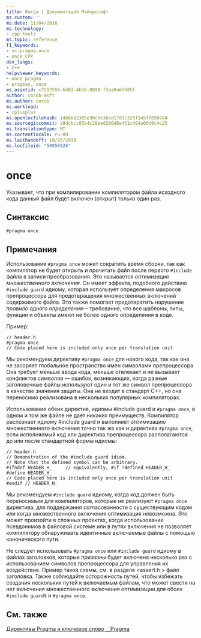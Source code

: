 ```yaml
---
title: Когда | Документация Майкрософт
ms.custom: ''
ms.date: 11/04/2016
ms.technology:
- cpp-tools
ms.topic: reference
f1_keywords:
- vc-pragma.once
- once_CPP
dev_langs:
- C++
helpviewer_keywords:
- once pragma
- pragmas, once
ms.assetid: c7517556-6403-4b16-8898-f2aa0a6f685f
author: corob-msft
ms.author: corob
ms.workload:
- cplusplus
ms.openlocfilehash: 14b66b2305e90c0e36ed17d3c325f145ff850704
ms.sourcegitcommit: a9dcbcc85b4c28eed280d8e451c494a00d8c4c25
ms.translationtype: MT
ms.contentlocale: ru-RU
ms.lasthandoff: 10/25/2018
ms.locfileid: "50056026"
---
```

# <a name="once"></a>once
Указывает, что при компилировании компилятором файла исходного кода данный файл будет включен (открыт) только один раз.

## <a name="syntax"></a>Синтаксис

```
#pragma once
```

## <a name="remarks"></a>Примечания

Использование `#pragma once` может сократить время сборки, так как компилятор не будет открыть и прочитать файл после первого `#include` файла в записи преобразования. Это называется *оптимизация множественного включения*. Он имеет эффекта, подобного действию `#include guard` идиому, которая использует определения макросов препроцессора для предотвращения множественных включений содержимого файла. Это также помогает предотвратить нарушение *правило одного определения*— требование, что все шаблоны, типы, функции и объекты имеют не более одного определения в коде.

Пример:

```
// header.h
#pragma once
// Code placed here is included only once per translation unit
```

Мы рекомендуем директиву `#pragma once` для нового кода, так как она не засоряет глобальное пространство имен символами препроцессора. Она требует меньше ввода кода, меньше отвлекает и не вызывает конфликтов символов — ошибок, возникающих, когда разные заголовочные файлы используют один и тот же символ препроцессора в качестве значения защиты. Она не входит в стандарт C++, но она переносимо реализована в нескольких популярных компиляторах.

Использование обеих директив, идиомы #include guard и `#pragma once`, в одном и том же файле не дает никаких преимуществ. Компилятор распознает идиому #include guard и выполняет оптимизацию множественного включения точно так же как и директива `#pragma once`, если исполняемый код или директива препроцессора располагаются до или после стандартной формы идиомы:

```
// header.h
// Demonstration of the #include guard idiom.
// Note that the defined symbol can be arbitrary.
#ifndef HEADER_H_     // equivalently, #if !defined HEADER_H_
#define HEADER_H_
// Code placed here is included only once per translation unit
#endif // HEADER_H_
```

Мы рекомендуем `#include guard` идиому, когда код должен быть переносимым для компиляторов, которые не реализуют `#pragma once` директива, для поддержания согласованности с существующим кодом или когда множественного включения оптимизация невозможна. Это может произойти в сложных проектах, когда использование псевдонимов в файловой системе или в путях включения не позволяет компилятору обнаруживать идентичные включаемые файлы с помощью канонического пути.

Не следует использовать `#pragma once` или `#include guard` идиому в файлах заголовков, которые призваны будет включена несколько раз с использованием символов препроцессора для управления их воздействие. Пример такой схемы, см. в разделе \<assert.h > файл заголовка. Также соблюдайте осторожность путей, чтобы избежать создания нескольких путей к включаемым файлам, что может свести на нет включения множественного включения оптимизации для обоих `#include guard`s и `#pragma once`.

## <a name="see-also"></a>См. также

[Директивы Pragma и ключевое слово __Pragma](../preprocessor/pragma-directives-and-the-pragma-keyword.md)